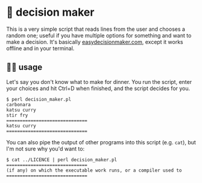 # 🎲 decision maker

This is a very simple script that reads lines from the user and chooses a random
one; useful if you have multiple options for something and want to make a
decision. It's basically [easydecisionmaker.com](https://easydecisionmaker.com/),
except it works offline and in your terminal.

## 🧑‍💻 usage

Let's say you don't know what to make for dinner. You run the script, enter your
choices and hit Ctrl+D when finished, and the script decides for you.

```
$ perl decision_maker.pl
carbonara
katsu curry
stir fry
==============================
katsu curry
==============================
```

You can also pipe the output of other programs into this script (e.g. `cat`),
but I'm not sure why you'd want to:

```
$ cat ../LICENCE | perl decision_maker.pl
==============================
(if any) on which the executable work runs, or a compiler used to
==============================
```
